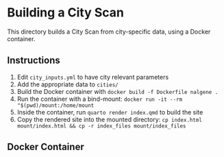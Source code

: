 # Building a City Scan

This directory builds a City Scan from city-specific data, using a Docker container.

## Instructions
1. Edit `city_inputs.yml` to have city relevant parameters
2. Add the appropriate data to `cities/`
3. Build the Docker container with `docker build -f Dockerfile nalgene .`
4. Run the container with a bind-mount: `docker run -it --rm "$(pwd)/mount:/home/mount`
5. Inside the container, run `quarto render index.qmd` to build the site
6. Copy the rendered site into the mounted directory: `cp index.html mount/index.html && cp -r index_files mount/index_files`

## Docker Container
